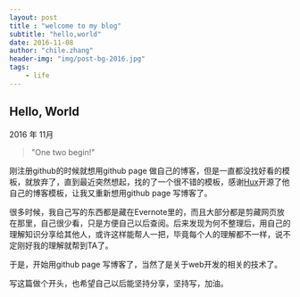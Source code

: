 ```yaml
---
layout: post
title : "welcome to my blog"
subtitle: "hello,world"
date: 2016-11-08
author: "chile.zhang"
header-img: "img/post-bg-2016.jpg"
tags:
    - life
---
```


## Hello, World

2016 年 11月

> "One two begin!"

刚注册github的时候就想用github page 做自己的博客，但是一直都没找好看的模板，就放弃了，直到最近突然想起，找的了一个很不错的模板，感谢[Hux](https://huangxuan.me)开源了他自己的博客模板，让我又重新想用github page 写博客了。

很多时候，我自己写的东西都是藏在Evernote里的，而且大部分都是剪藏网页放在那里，自己很少看，只是方便自己以后查阅。后来发现为何不整理后，用自己的理解知识分享给其他人，或许这样能帮人一把，毕竟每个人的理解都不一样，说不定刚好我的理解就帮到TA了。

于是，开始用github page 写博客了，当然了是关于web开发的相关的技术了。

写这篇做个开头，也希望自己以后能坚持分享，坚持写，加油。